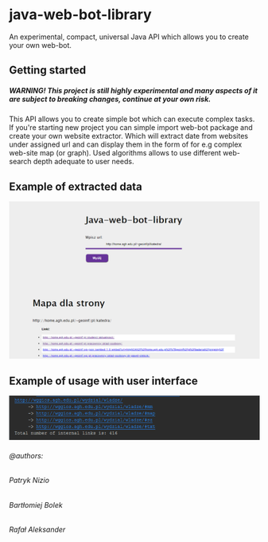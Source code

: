# java-web-bot-library
An experimental, compact, universal Java API which allows 
you to create your own web-bot.


## Getting started
##### WARNING! This project is still highly experimental and many aspects of it are subject to breaking changes, continue at your own risk.
This API allows you to create simple bot which can execute complex tasks.
If you're starting new project you can simple import web-bot package and create your
own website extractor. Which will extract date from websites under assigned url
and can display them in the form of for e.g complex web-site map (or graph).
Used algorithms allows to use different web-search depth adequate to user needs. 

## Example of extracted data
![Alt text](/img/demo-interface-prezentation.png)
## Example of usage with user interface
![Alt text](/img/demo-extracted-data.png)

###### @authors: 
###### Patryk Nizio
###### Bartłomiej Bolek
###### Rafał Aleksander


   

